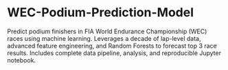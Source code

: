 # WEC-Podium-Prediction-Model
Predict podium finishers in FIA World Endurance Championship (WEC) races using machine learning. Leverages a decade of lap-level data, advanced feature engineering, and Random Forests to forecast top 3 race results. Includes complete data pipeline, analysis, and reproducible Jupyter notebook.
